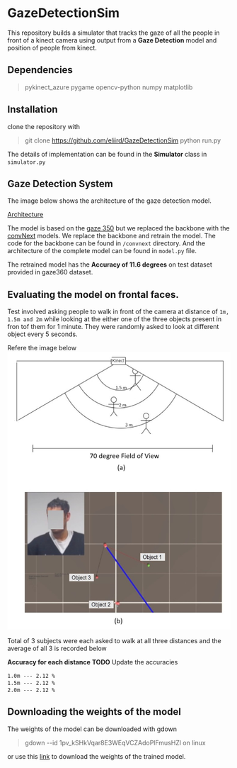 # GazeDetectionSim
This repository builds a simulator that tracks the gaze of all the people in front of a kinect camera using output from a **Gaze Detection** model and position of people from kinect.

## Dependencies

>pykinect_azure
>pygame
>opencv-python
>numpy
>matplotlib

## Installation

clone the repository with
>git clone https://github.com/eliird/GazeDetectionSim
>python run.py

The details of implementation can be found in the **Simulator** class in `simulator.py`

## Gaze Detection System

The image below shows the architecture of the gaze detection model.

[Architecture](imgs/model_architecture.png)

The model is based on the [gaze 350](http://gaze360.csail.mit.edu/) but we replaced the backbone with the [convNext](https://github.com/facebookresearch/ConvNeXt) models. We replace the backbone and retrain the model. The code for the backbone can be found in `/convnext` directory. And the architecture of the complete model can be found in `model.py` file.

The retrained model has the **Accuracy of 11.6 degrees** on test dataset provided in gaze360 dataset.

## Evaluating the model on frontal faces.

Test involved asking people  to walk in front of the camera at distance of `1m, 1.5m and 2m` while looking at the either one of the three objects present in fron tof them for 1 minute. They were randomly asked to look at different object every 5 seconds.

Refere the image below
![experimental setup](imgs/frontFaceTest.png)

Total of 3 subjects were each asked to walk at all three distances and the average of all 3 is recorded below

**Accuracy for each distance**
**__TODO__** Update the accuracies
```
1.0m --- 2.12 %
1.5m --- 2.12 %
2.0m --- 2.12 %
```

## Downloading the weights of the model

The weights of the model can be downloaded with gdown

> gdown --id 1pv_kSHkVqar8E3WEqVCZAdoPlFmusHZl on linux

or use this [link](https://drive.google.com/file/d/1pv_kSHkVqar8E3WEqVCZAdoPlFmusHZl/view?usp=drive_link) to download the weights of the trained model.  
